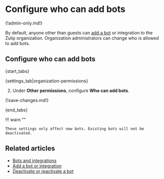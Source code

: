 # Configure who can add bots

{!admin-only.md!}

By default, anyone other than guests can [add a bot](/help/add-a-bot-or-integration) or
integration to the Zulip organization. Organization administrators can
change who is allowed to add bots.

## Configure who can add bots

{start_tabs}

{settings_tab|organization-permissions}

2. Under **Other permissions**, configure **Who can add bots**.

{!save-changes.md!}

{end_tabs}

!!! warn ""

    These settings only affect new bots. Existing bots will not be
    deactivated.

## Related articles

* [Bots and integrations](/help/bots-and-integrations)
* [Add a bot or integration](/help/add-a-bot-or-integration)
* [Deactivate or reactivate a bot](/help/deactivate-or-reactivate-a-bot)

